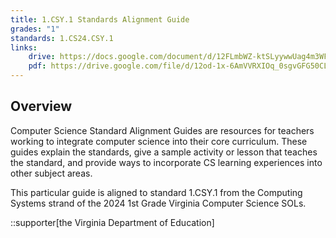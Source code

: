 ```yaml
---
title: 1.CSY.1 Standards Alignment Guide
grades: "1"
standards: 1.CS24.CSY.1
links:
    drive: https://docs.google.com/document/d/12FLmbWZ-ktSLyywwUag4m3WFZ_IMK3jQuetgCs1uCLI/edit?usp=drive_link
    pdf: https://drive.google.com/file/d/12od-1x-6AmVVRXIOq_0sgvGFG50CLvOr/view?usp=drive_link
---
```


## Overview

Computer Science Standard Alignment Guides are resources for teachers working to integrate computer science into their core curriculum. These guides explain the standards, give a sample activity or lesson that teaches the standard, and provide ways to incorporate CS learning experiences into other subject areas. 

This particular guide is aligned to standard 1.CSY.1 from the Computing Systems strand of the 2024 1st Grade Virginia Computer Science SOLs.

::supporter[the Virginia Department of Education]